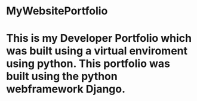# MyWebsitePortfolio

# This is my Developer Portfolio which was built using a virtual enviroment using python. This portfolio was built using the python webframework Django.

 
